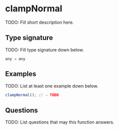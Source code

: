 # clampNormal

TODO: Fill short description here.

## Type signature

TODO: Fill type signature down below.

```
any ⇒ any
```

## Examples

TODO: List at least one example down below.

```javascript
clampNormal(); // ⇒ TODO
```

## Questions

TODO: List questions that may this function answers.
